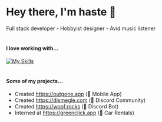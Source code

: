 # Hey there, I'm haste 🎪
Full stack developer - Hobbyist designer - Avid music listener <br> 
<br>
#### I love working with...
[![My Skills](https://skillicons.dev/icons?i=js,go,react,nextjs,mongodb,redis,aws,html,css,figma,ps,raspberrypi,linux)](https://skillicons.dev)
<br>
<br>
#### Some of my projects...
- Created https://outgone.app (📱 Mobile App)
- Created https://dismegle.com (💬 Discord Community)
- Created https://woof.rocks (🤖 Discord Bot)
- Interned at https://greenclick.app (🚗 Car Rentals)
